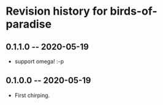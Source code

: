 # Revision history for birds-of-paradise

## 0.1.1.0 -- 2020-05-19

* support omega! :-p

## 0.1.0.0 -- 2020-05-19

* First chirping.

